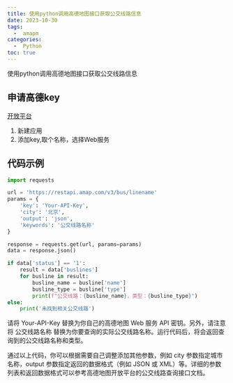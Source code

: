 ```yaml
---
title: 使用python调用高德地图接口获取公交线路信息
date: 2023-10-30
tags:
  -  amapm
categories:
  -  Python
toc: true
---
```


使用python调用高德地图接口获取公交线路信息

<!-- more -->

## 申请高德key

[开放平台](https://console.amap.com/dev/key/app)

1. 新建应用
2. 添加key,取个名称，选择Web服务

## 代码示例

```python
import requests

url = 'https://restapi.amap.com/v3/bus/linename'
params = {
    'key': 'Your-API-Key',
    'city': '北京',
    'output': 'json',
    'keywords': '公交线路名称'
}

response = requests.get(url, params=params)
data = response.json()

if data['status'] == '1':
    result = data['buslines']
    for busline in result:
        busline_name = busline['name']
        busline_type = busline['type']
        print(f"公交线路：{busline_name}，类型：{busline_type}")
else:
    print('未找到相关公交线路')
```

请将 Your-API-Key 替换为你自己的高德地图 Web 服务 API 密钥。另外，请注意将 公交线路名称 替换为你要查询的实际公交线路名称。运行代码后，将会返回查询到的公交线路名称和类型。

通过以上代码，你可以根据需要自己调整添加其他参数，例如 city 参数指定城市名称，output 参数指定返回的数据格式（例如 JSON 或 XML）等。详细的参数列表和返回数据格式可以参考高德地图开放平台的公交线路查询接口文档。
